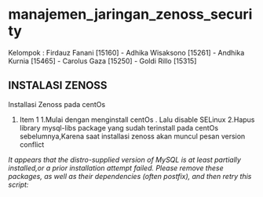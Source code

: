 # manajemen_jaringan_zenoss_security
Kelompok : Firdauz Fanani [15160] - Adhika Wisaksono [15261] - Andhika Kurnia [15465] - Carolus Gaza [15250] - Goldi Rillo [15315]

## INSTALASI ZENOSS

Installasi Zenoss pada centOs
1. Item 1
	1.Mulai dengan menginstall centOs . Lalu disable SELinux
	2.Hapus library mysql-libs package yang sudah terinstall pada centOs sebelumnya,Karena saat installasi zenoss akan muncul pesan version conflict 

*It appears that the distro-supplied version of MySQL is at least partially installed,or a prior installation attempt failed.*
*Please remove these packages, as well as their dependencies (often postfix), and then retry this script:*

